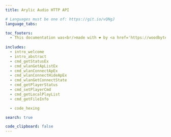 ```yaml
---
title: Arylic Audio HTTP API

# Languages must be one of: https://git.io/vQNgJ
language_tabs:

toc_footers:
  - This documentation was<br/>made with ❤️ by <a href='https://woodbytes.me' target='_blank'>Woodbytes</a>
  
includes:
  - intro_welcome
  - intro_abstract
  - cmd_getStatusEx
  - cmd_wlanGetApListEx
  - cmd_wlanConnectApEx
  - cmd_wlanConnectHideApEx
  - cmd_wlanGetConnectState
  - cmd_getPlayerStatus
  - cmd_setPlayerCmd
  - cmd_getLocalPlayList
  - cmd_getFileInfo

  - code_hexing

search: true

code_clipboard: false
---
```

